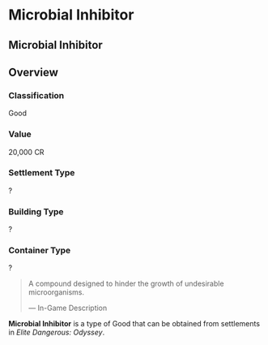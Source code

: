 # Microbial Inhibitor
## Microbial Inhibitor

## Overview

### Classification

Good

### Value

20,000 CR

### Settlement Type

?

### Building Type

?

### Container Type

?

> 
> 
> A compound designed to hinder the growth of undesirable microorganisms.
> 
> 
> — In-Game Description
> 

**Microbial Inhibitor** is a type of Good that can be obtained from settlements in *Elite Dangerous: Odyssey*.